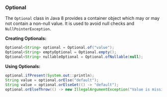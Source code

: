 ### Optional

The `Optional` class in Java 8 provides a container object which may or may not contain a non-null value. It is used to avoid null checks and `NullPointerException`.

**Creating Optionals:**

```java
Optional<String> optional = Optional.of("value");
Optional<String> emptyOptional = Optional.empty();
Optional<String> nullableOptional = Optional.ofNullable(null);
```

**Using Optionals:**

```java
optional.ifPresent(System.out::println);
String value = optional.orElse("default");
String value = optional.orElseGet(() -> "default");
optional.orElseThrow(() -> new IllegalArgumentException("Value is missing"));
```

